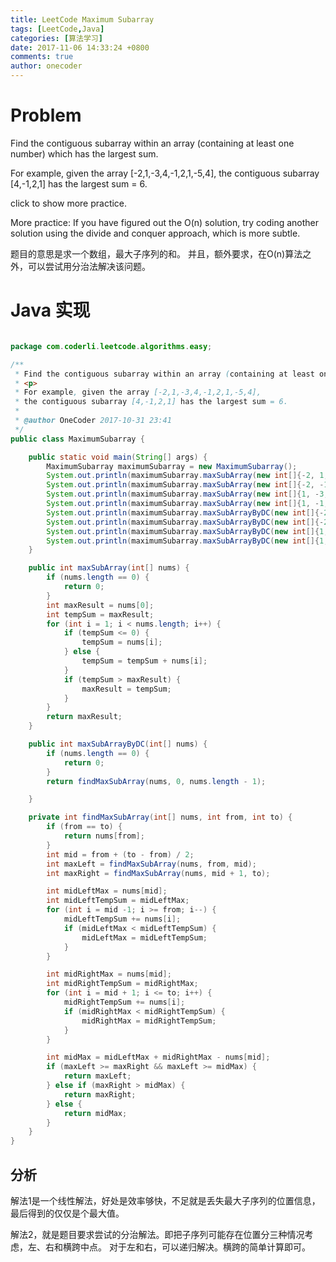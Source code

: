 ```yaml
---
title: LeetCode Maximum Subarray
tags: [LeetCode,Java]
categories: [算法学习]
date: 2017-11-06 14:33:24 +0800
comments: true
author: onecoder
---
```

# Problem

Find the contiguous subarray within an array (containing at least one number) which has the largest sum.

For example, given the array [-2,1,-3,4,-1,2,1,-5,4],
the contiguous subarray [4,-1,2,1] has the largest sum = 6.

click to show more practice.

More practice:
If you have figured out the O(n) solution, try coding another solution using the divide and conquer approach, which is more subtle.


题目的意思是求一个数组，最大子序列的和。 并且，额外要求，在O(n)算法之外，可以尝试用分治法解决该问题。


<!--break-->

# Java 实现

``` java

package com.coderli.leetcode.algorithms.easy;

/**
 * Find the contiguous subarray within an array (containing at least one number) which has the largest sum.
 * <p>
 * For example, given the array [-2,1,-3,4,-1,2,1,-5,4],
 * the contiguous subarray [4,-1,2,1] has the largest sum = 6.
 *
 * @author OneCoder 2017-10-31 23:41
 */
public class MaximumSubarray {

    public static void main(String[] args) {
        MaximumSubarray maximumSubarray = new MaximumSubarray();
        System.out.println(maximumSubarray.maxSubArray(new int[]{-2, 1, -3, 4, -1, 2, 1, -5, 4}));
        System.out.println(maximumSubarray.maxSubArray(new int[]{-2, -1}));
        System.out.println(maximumSubarray.maxSubArray(new int[]{1, -3, 2}));
        System.out.println(maximumSubarray.maxSubArray(new int[]{1, -1, -2, 2}));
        System.out.println(maximumSubarray.maxSubArrayByDC(new int[]{-2, 1, -3, 4, -1, 2, 1, -5, 4}));
        System.out.println(maximumSubarray.maxSubArrayByDC(new int[]{-2, -1}));
        System.out.println(maximumSubarray.maxSubArrayByDC(new int[]{1, -3, 2}));
        System.out.println(maximumSubarray.maxSubArrayByDC(new int[]{1, -1, -2, 2}));
    }

    public int maxSubArray(int[] nums) {
        if (nums.length == 0) {
            return 0;
        }
        int maxResult = nums[0];
        int tempSum = maxResult;
        for (int i = 1; i < nums.length; i++) {
            if (tempSum <= 0) {
                tempSum = nums[i];
            } else {
                tempSum = tempSum + nums[i];
            }
            if (tempSum > maxResult) {
                maxResult = tempSum;
            }
        }
        return maxResult;
    }

    public int maxSubArrayByDC(int[] nums) {
        if (nums.length == 0) {
            return 0;
        }
        return findMaxSubArray(nums, 0, nums.length - 1);

    }

    private int findMaxSubArray(int[] nums, int from, int to) {
        if (from == to) {
            return nums[from];
        }
        int mid = from + (to - from) / 2;
        int maxLeft = findMaxSubArray(nums, from, mid);
        int maxRight = findMaxSubArray(nums, mid + 1, to);

        int midLeftMax = nums[mid];
        int midLeftTempSum = midLeftMax;
        for (int i = mid -1; i >= from; i--) {
            midLeftTempSum += nums[i];
            if (midLeftMax < midLeftTempSum) {
                midLeftMax = midLeftTempSum;
            }
        }

        int midRightMax = nums[mid];
        int midRightTempSum = midRightMax;
        for (int i = mid + 1; i <= to; i++) {
            midRightTempSum += nums[i];
            if (midRightMax < midRightTempSum) {
                midRightMax = midRightTempSum;
            }
        }

        int midMax = midLeftMax + midRightMax - nums[mid];
        if (maxLeft >= maxRight && maxLeft >= midMax) {
            return maxLeft;
        } else if (maxRight > midMax) {
            return maxRight;
        } else {
            return midMax;
        }
    }
}


```

## 分析

解法1是一个线性解法，好处是效率够快，不足就是丢失最大子序列的位置信息，最后得到的仅仅是个最大值。

解法2，就是题目要求尝试的分治解法。即把子序列可能存在位置分三种情况考虑，左、右和横跨中点。
对于左和右，可以递归解决。横跨的简单计算即可。
